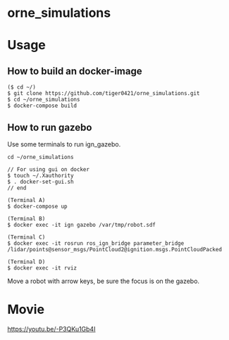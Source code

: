 # orne_simulations

# Usage
## How to build an docker-image 
```
($ cd ~/)
$ git clone https://github.com/tiger0421/orne_simulations.git
$ cd ~/orne_simulations
$ docker-compose build
```

## How to run gazebo
Use some terminals to run ign_gazebo.
```
cd ~/orne_simulations

// For using gui on docker
$ touch ~/.Xauthority
$ . docker-set-gui.sh
// end

(Terminal A)
$ docker-compose up

(Terminal B)
$ docker exec -it ign gazebo /var/tmp/robot.sdf

(Terminal C)
$ docker exec -it rosrun ros_ign_bridge parameter_bridge /lidar/points@sensor_msgs/PointCloud2@ignition.msgs.PointCloudPacked

(Terminal D)
$ docker exec -it rviz
```
Move a robot with arrow keys, be sure the focus is on the gazebo.

# Movie
https://youtu.be/-P3QKu1Gb4I
